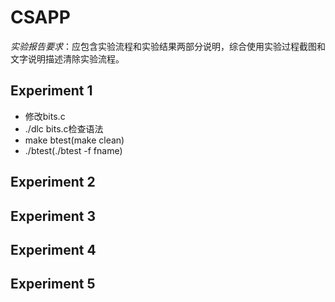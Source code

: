 # CSAPP

*实验报告要求*：应包含实验流程和实验结果两部分说明，综合使用实验过程截图和文字说明描述清除实验流程。

## Experiment 1

- 修改bits.c
- ./dlc bits.c检查语法
- make btest(make clean)
- ./btest(./btest -f fname)

## Experiment 2

## Experiment 3

## Experiment 4

## Experiment 5